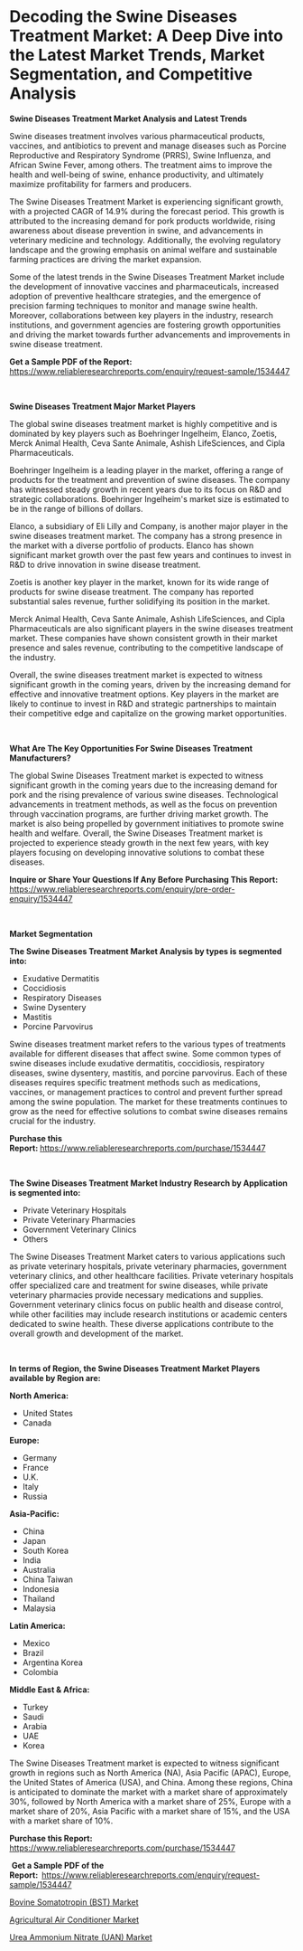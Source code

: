 <p><h1>Decoding the Swine Diseases Treatment Market: A Deep Dive into the Latest Market Trends, Market Segmentation, and Competitive Analysis</h1></p><p><strong>Swine Diseases Treatment Market Analysis and Latest Trends</strong></p>
<p><p>Swine diseases treatment involves various pharmaceutical products, vaccines, and antibiotics to prevent and manage diseases such as Porcine Reproductive and Respiratory Syndrome (PRRS), Swine Influenza, and African Swine Fever, among others. The treatment aims to improve the health and well-being of swine, enhance productivity, and ultimately maximize profitability for farmers and producers.</p><p>The Swine Diseases Treatment Market is experiencing significant growth, with a projected CAGR of 14.9% during the forecast period. This growth is attributed to the increasing demand for pork products worldwide, rising awareness about disease prevention in swine, and advancements in veterinary medicine and technology. Additionally, the evolving regulatory landscape and the growing emphasis on animal welfare and sustainable farming practices are driving the market expansion.</p><p>Some of the latest trends in the Swine Diseases Treatment Market include the development of innovative vaccines and pharmaceuticals, increased adoption of preventive healthcare strategies, and the emergence of precision farming techniques to monitor and manage swine health. Moreover, collaborations between key players in the industry, research institutions, and government agencies are fostering growth opportunities and driving the market towards further advancements and improvements in swine disease treatment.</p></p>
<p><strong>Get a Sample PDF of the Report:&nbsp;</strong> <a href="https://www.reliableresearchreports.com/enquiry/request-sample/1534447">https://www.reliableresearchreports.com/enquiry/request-sample/1534447</a></p>
<p>&nbsp;</p>
<p><strong>Swine Diseases Treatment Major Market Players</strong></p>
<p><p>The global swine diseases treatment market is highly competitive and is dominated by key players such as Boehringer Ingelheim, Elanco, Zoetis, Merck Animal Health, Ceva Sante Animale, Ashish LifeSciences, and Cipla Pharmaceuticals.</p><p>Boehringer Ingelheim is a leading player in the market, offering a range of products for the treatment and prevention of swine diseases. The company has witnessed steady growth in recent years due to its focus on R&D and strategic collaborations. Boehringer Ingelheim's market size is estimated to be in the range of billions of dollars.</p><p>Elanco, a subsidiary of Eli Lilly and Company, is another major player in the swine diseases treatment market. The company has a strong presence in the market with a diverse portfolio of products. Elanco has shown significant market growth over the past few years and continues to invest in R&D to drive innovation in swine disease treatment.</p><p>Zoetis is another key player in the market, known for its wide range of products for swine disease treatment. The company has reported substantial sales revenue, further solidifying its position in the market.</p><p>Merck Animal Health, Ceva Sante Animale, Ashish LifeSciences, and Cipla Pharmaceuticals are also significant players in the swine diseases treatment market. These companies have shown consistent growth in their market presence and sales revenue, contributing to the competitive landscape of the industry.</p><p>Overall, the swine diseases treatment market is expected to witness significant growth in the coming years, driven by the increasing demand for effective and innovative treatment options. Key players in the market are likely to continue to invest in R&D and strategic partnerships to maintain their competitive edge and capitalize on the growing market opportunities.</p></p>
<p>&nbsp;</p>
<p><strong>What Are The Key Opportunities For Swine Diseases Treatment Manufacturers?</strong></p>
<p><p>The global Swine Diseases Treatment market is expected to witness significant growth in the coming years due to the increasing demand for pork and the rising prevalence of various swine diseases. Technological advancements in treatment methods, as well as the focus on prevention through vaccination programs, are further driving market growth. The market is also being propelled by government initiatives to promote swine health and welfare. Overall, the Swine Diseases Treatment market is projected to experience steady growth in the next few years, with key players focusing on developing innovative solutions to combat these diseases.</p></p>
<p><strong>Inquire or Share Your Questions If Any Before Purchasing This Report:</strong> <a href="https://www.reliableresearchreports.com/enquiry/pre-order-enquiry/1534447">https://www.reliableresearchreports.com/enquiry/pre-order-enquiry/1534447</a></p>
<p>&nbsp;</p>
<p><strong>Market Segmentation</strong></p>
<p><strong>The Swine Diseases Treatment Market Analysis by types is segmented into:</strong></p>
<p><ul><li>Exudative Dermatitis</li><li>Coccidiosis</li><li>Respiratory Diseases</li><li>Swine Dysentery</li><li>Mastitis</li><li>Porcine Parvovirus</li></ul></p>
<p><p>Swine diseases treatment market refers to the various types of treatments available for different diseases that affect swine. Some common types of swine diseases include exudative dermatitis, coccidiosis, respiratory diseases, swine dysentery, mastitis, and porcine parvovirus. Each of these diseases requires specific treatment methods such as medications, vaccines, or management practices to control and prevent further spread among the swine population. The market for these treatments continues to grow as the need for effective solutions to combat swine diseases remains crucial for the industry.</p></p>
<p><strong>Purchase this Report:&nbsp;</strong><a href="https://www.reliableresearchreports.com/purchase/1534447">https://www.reliableresearchreports.com/purchase/1534447</a></p>
<p>&nbsp;</p>
<p><strong>The Swine Diseases Treatment Market Industry Research by Application is segmented into:</strong></p>
<p><ul><li>Private Veterinary Hospitals</li><li>Private Veterinary Pharmacies</li><li>Government Veterinary Clinics</li><li>Others</li></ul></p>
<p><p>The Swine Diseases Treatment Market caters to various applications such as private veterinary hospitals, private veterinary pharmacies, government veterinary clinics, and other healthcare facilities. Private veterinary hospitals offer specialized care and treatment for swine diseases, while private veterinary pharmacies provide necessary medications and supplies. Government veterinary clinics focus on public health and disease control, while other facilities may include research institutions or academic centers dedicated to swine health. These diverse applications contribute to the overall growth and development of the market.</p></p>
<p>&nbsp;</p>
<p><strong>In terms of Region, the Swine Diseases Treatment Market Players available by Region are:</strong></p>
<p>
    <p> <strong> North America: </strong>
        <ul>
            <li>United States</li>
            <li>Canada</li>
        </ul>
        </p> 
    <p> <strong> Europe: </strong>
        <ul>
            <li>Germany</li>
            <li>France</li>
            <li>U.K.</li>
            <li>Italy</li>
            <li>Russia</li>
        </ul>
        </p> 
    <p> <strong> Asia-Pacific: </strong>
        <ul>
            <li>China</li>
            <li>Japan</li>
            <li>South Korea</li>
            <li>India</li>
            <li>Australia</li>
            <li>China Taiwan</li>
            <li>Indonesia</li>
            <li>Thailand</li>
            <li>Malaysia</li>
        </ul>
        </p> 
    <p> <strong> Latin America: </strong>
        <ul>
            <li>Mexico</li>
            <li>Brazil</li>
            <li>Argentina Korea</li>
            <li>Colombia</li>
        </ul>
        </p> 
    <p> <strong> Middle East & Africa: </strong>
        <ul>
            <li>Turkey</li>
            <li>Saudi</li>
            <li>Arabia</li>
            <li>UAE</li>
            <li>Korea</li>
        </ul>
    </p>
    </p>
<p><p>The Swine Diseases Treatment market is expected to witness significant growth in regions such as North America (NA), Asia Pacific (APAC), Europe, the United States of America (USA), and China. Among these regions, China is anticipated to dominate the market with a market share of approximately 30%, followed by North America with a market share of 25%, Europe with a market share of 20%, Asia Pacific with a market share of 15%, and the USA with a market share of 10%.</p></p>
<p><strong>Purchase this Report: </strong><a href="https://www.reliableresearchreports.com/purchase/1534447">https://www.reliableresearchreports.com/purchase/1534447</a></p>
<p>&nbsp;<strong>Get a Sample PDF of the Report:&nbsp;&nbsp;</strong><a href="https://www.reliableresearchreports.com/enquiry/request-sample/1534447">https://www.reliableresearchreports.com/enquiry/request-sample/1534447</a></p>
<p><strong></strong></p>
<p><p><a href="https://github.com/arionmp/Market-Research-Report-List-2/blob/main/bovine-somatotropin-bst-market.md">Bovine Somatotropin (BST) Market</a></p><p><a href="https://github.com/lataunyatinikmelvin59ilbd0dv/Market-Research-Report-List-1/blob/main/agricultural-air-conditioner-market.md">Agricultural Air Conditioner Market</a></p><p><a href="https://github.com/pgtimber/Market-Research-Report-List-1/blob/main/urea-ammonium-nitrate-uan-market.md">Urea Ammonium Nitrate (UAN) Market</a></p></p>